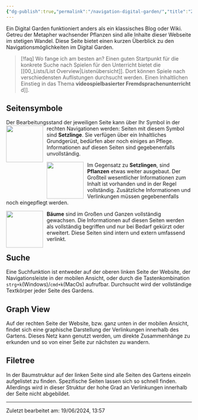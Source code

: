 ```yaml
---
{"dg-publish":true,"permalink":"/navigation-digital-garden/","title":"Zurechtfinden im Digital Garden","pinned":true,"noteIcon":"1"}
---
```


Ein Digital Garden funktioniert anders als ein klassisches Blog oder Wiki. Getreu der Metapher wachsender Pflanzen sind alle Inhalte dieser Webseite im stetigen Wandel. Diese Seite bietet einen kurzen Überblick zu den Navigationsmöglichkeiten im Digital Garden.

>[!faq] Wo fange ich am besten an?
> Einen guten Startpunkt für die konkrete Suche nach Spielen für den Unterricht bietet die [[00_Lists/List Overview\|Listenübersicht]]. Dort können Spiele nach verschiedensten Auflistungen durchsucht werden. 
> Einen Inhaltlichen Einstieg in das Thema **videospielbasierter Fremdsprachenunterricht** [](List%20Overview.md)d]].
## Seitensymbole
Der Bearbeitungsstand der jeweiligen Seite kann über Ihr Symbol in der rechten Navigation[](Getting%20Started.md)en werden:
<img src="https://raw.githubusercontent.com/oleeskild/digitalgarden/3d0155d9923c36f3637f87bf45b7142c6162e608/src/site/img/tree-1.svg" style="float:left;height:100px;padding-right:10px">
Seiten mit diesem Symbol sind **Setzlinge**. Sie verfügen über ein Inhaltliches Grundgerüst, bedürfen aber noch einiges an Pflege. Informationen auf diesen Seiten
sind gegebenenfalls unvollständig.

<img src="https://raw.githubusercontent.com/oleeskild/digitalgarden/3d0155d9923c36f3637f87bf45b7142c6162e608/src/site/img/tree-2.svg" style="float:left;height:100px;padding-right:10px">Im Gegensatz zu **Setzlingen**, sind **Pflanzen** etwas weiter ausgebaut. Der Großteil wesentlicher Informationen zum Inhalt ist vorhanden und in der Regel vollständig. Zusätzliche Informationen und Verlinkungen müssen gegebenenfalls noch eingepflegt werden.

<img src="https://raw.githubusercontent.com/oleeskild/digitalgarden/3d0155d9923c36f3637f87bf45b7142c6162e608/src/site/img/tree-3.svg" style="float:left;height:100px;padding-right:10px">**Bäume** sind im Großen und Ganzen vollständig gewachsen. Die Informationen auf diesen Seiten werden als vollständig begriffen und nur bei Bedarf gekürzt oder erweitert. Diese Seiten sind intern und extern umfassend verlinkt.



## Suche
Eine Suchfunktion ist entweder auf der oberen linken Seite der Website, der Navigationsleiste in der mobilen Ansicht, oder durch die Tastenkombination `strg+k`(Windows)/`cmd+k`(MacOs) aufrufbar. Durchsucht wird der vollständige Textkörper jeder Seite des Gardens. 

## Graph View
Auf der rechten Seite der Website, bzw. ganz unten in der mobilen Ansicht, findet sich eine graphische Darstellung der Verlinkungen innerhalb des Gartens.  Dieses Netz kann genutzt werden, um direkte Zusammenhänge zu erkunden und so von einer Seite zur nächsten zu wandern.

## Filetree
In der Baumstruktur auf der linken Seite sind alle Seiten des Gartens einzeln aufgelistet zu finden. Spezifische Seiten lassen sich so schnell finden. Allerdings wird in dieser Struktur der hohe Grad an Verlinkungen innerhalb der Seite nicht abgebildet.

---
Zuletzt bearbeitet am: 19/06/2024, 13:57